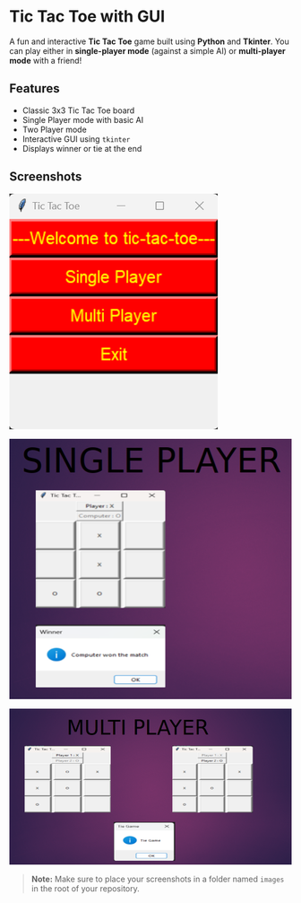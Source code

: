 # Tic Tac Toe with GUI

A fun and interactive **Tic Tac Toe** game built using **Python** and **Tkinter**. You can play either in **single-player mode** (against a simple AI) or **multi-player mode** with a friend!

## Features

- Classic 3x3 Tic Tac Toe board
- Single Player mode with basic AI
- Two Player mode
- Interactive GUI using `tkinter`
- Displays winner or tie at the end

## Screenshots

![Main Menu](output.png)



![Gameplay - Single Player](single_player.png)




![Gameplay - Multiplayer](multi_player.png)

> **Note:** Make sure to place your screenshots in a folder named `images` in the root of your repository.



